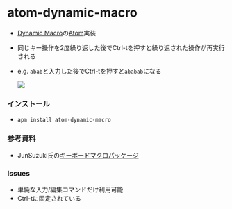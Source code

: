 # atom-dynamic-macro

* [Dynamic Macro](https://github.com/masui/DynamicMacro)の[Atom](https://atom.io/)実装
* 同じキー操作を2度繰り返した後でCtrl-tを押すと繰り返された操作が再実行される
* e.g. ```abab```と入力した後でCtrl-tを押すと```ababab```になる

  ![](https://gyazo.com/04b3f820957f08a821ecc8dd220fdc61.gif)
    
### インストール

* ```apm install atom-dynamic-macro```

### 参考資料

* JunSuzuki氏の[キーボードマクロパッケージ](http://qiita.com/JunSuzukiJapan/items/692dc5390ec545178e7d)

### Issues

* 単純な入力/編集コマンドだけ利用可能
* Ctrl-tに固定されている
